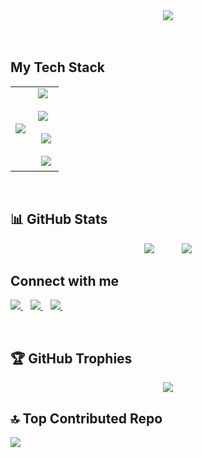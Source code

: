 
 
<div align= "center">
  <img src="https://readme-typing-svg.demolab.com?font=Microma&weight=700&size=30&duration=1000&pause=1500&center=true&vCenter=true&width=500&color=89d6fb&height=100&lines=Hi++there++%F0%9F%91%8B+.+.+.;I'm+Hamad++Ansari+.+.+.;Checkout+my+Github+Profile+%E2%9D%A4%EF%B8%8F">
</div>
<br>
<br>

## My Tech Stack

<div align="center">
 <p>
 <table>
    <tr>
      <td>
        <img src="https://github-readme-stats.vercel.app/api/top-langs/?username=Hamad-A-Ansari&layout=donut-vertical&theme=tokyonight&bg_color=00000000&hide_border=true&langs_count=8&size_weight=0.6&count_weight=0.4">
      </td>
      <td>
       <div>
        &nbsp;<img src="https://go-skill-icons.vercel.app/api/icons?i=c,cpp,java,javascript,typescript,html,css,python,react" />&nbsp;
        </p> 
          &nbsp;<img src="https://go-skill-icons.vercel.app/api/icons?i=reactnative,next,expo,nodejs,express,tailwind,websocket,socketio,clerk" />&nbsp;
        </p>
         &nbsp; <img src="https://go-skill-icons.vercel.app/api/icons?i=jwt,arcjet,api,mysql,postgres,mongodb,appwrite,aws,gcp" />&nbsp;
        </p>
        &nbsp;  <img src="https://go-skill-icons.vercel.app/api/icons?i=supabase,render,vercel,netlify,git,github,docker,postman,jira" />&nbsp;
       </div>
      </td>
    </tr>
  </table>
</div>

<br>

## 📊 GitHub Stats

<p align="center">
  <img src="https://github-readme-stats.vercel.app/api?username=Hamad-A-Ansari&theme=dark#gh-light-mode-only&hide_border=false&include_all_commits=true&count_private=true&rank_icon=github&card_width=400" style="margin-right: 20px;" /> &nbsp;&nbsp;&nbsp;&nbsp;
  <img src="https://nirzak-streak-stats.vercel.app/?user=Hamad-A-Ansari&theme=dark#gh-dark-mode-only&hide_border=false&card_width=400" />
</p>


<h2>Connect with me</h2>
<p align = "left">
  <a href = "https://www.linkedin.com/in/hamad-a-ansari/">
    <img src="https://go-skill-icons.vercel.app/api/icons?i=linkedin" />
  </a>&nbsp;&nbsp;
  <a href="mailto:hamad.ansarif90@gmail.com">
    <img src="https://go-skill-icons.vercel.app/api/icons?i=gmail" />
  </a>&nbsp;&nbsp;
  <a href = "https://www.instagram.com/hamad._.ansari/">
    <img src="https://go-skill-icons.vercel.app/api/icons?i=instagram" />
  </a>&nbsp;&nbsp;&nbsp;&nbsp;
</p> 
<br>

## 🏆 GitHub Trophies
<div align="center">

  <img src="https://github-profile-trophy.vercel.app/?username=Hamad-A-Ansari&theme=default_repocard&no-frame=false&no-bg=false&margin-w=4" />
</div>

## 🔝 Top Contributed Repo
<div>

  <img src="https://github-contributor-stats.vercel.app/api?username=Hamad-A-Ansari&limit=5&theme=dark&combine_all_yearly_contributions=true" />
</div>
  <br><br>



<!-- Proudly created with GPRM ( https://gprm.itsvg.in ) -->

<!--
**Hamad-A-Ansari/Hamad-A-Ansari** is a ✨ _special_ ✨ repository because its `README.md` (this file) appears on your GitHub profile.

Here are some ideas to get you started:

- 🔭 I’m currently working on ...
- 🌱 I’m currently learning ...
- 👯 I’m looking to collaborate on ...
- 🤔 I’m looking for help with ...
- 💬 Ask me about ...
- 📫 How to reach me: ...
- 😄 Pronouns: ...
- ⚡ Fun fact: ...
-->
